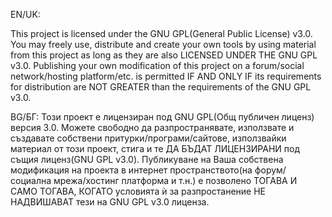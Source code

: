 EN/UK:

This project is licensed under the GNU GPL(General Public License) v3.0. You may freely use,
distribute and create your own tools by using material from this project as long as they are
also LICENSED UNDER THE GNU GPL v3.0. Publishing your own modification of this project on a
forum/social network/hosting platform/etc. is permitted IF AND ONLY IF its requirements for
distribution are NOT GREATER than the requirements of the GNU GPL v3.0.

BG/БГ:
Този проект е лицензиран под GNU GPL(Общ публичен лиценз) версия 3.0. Можете свободно да
разпространявате, използвате и създавате собствени притурки/програми/сайтове, използвайки
материал от този проект, стига и те ДА БЪДАТ ЛИЦЕНЗИРАНИ под същия лиценз(GNU GPL v3.0).
Публикуване на Ваша собствена модификация на проекта в интернет пространството(на форум/
социална мрежа/хостинг платформа и т.н.) е позволено ТОГАВА И САМО ТОГАВА, КОГАТО условията
ѝ за разпростанение НЕ НАДВИШАВАТ тези на GNU GPL v3.0 лиценза.

